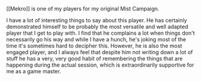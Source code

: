 [[Mekro]] is one of my players for my original Mist Campaign. 

I have a lot of interesting things to say about this player. He has certainly demonstrated himself to be probably the most versatile and well adapted player that I get to play with. I find that he complains a lot when things don't necessarily go his way and while I have a hunch, he's joking most of the time it's sometimes hard to decipher this. However, he is also the most engaged player, and I always feel that despite him not writing down a lot of stuff he has a very, very good habit of remembering the things that are happening during the actual session, which is extraordinarily supportive for me as a game master.